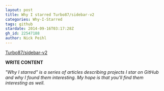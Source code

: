 ```yaml
---
layout: post
title: Why I starred Turbo87/sidebar-v2
categories: Why-I-Starred
tags: github
stardate: 2014-09-16T03:17:28Z
gh_id: 22547188
author: Nick Peihl
---
```


[Turbo87/sidebar-v2](https://github.com/Turbo87/sidebar-v2)

**WRITE CONTENT**

*"Why I starred" is a series of articles describing projects I star on GitHub and why I found them interesting. My hope is that you'll find them interesting as well.*

